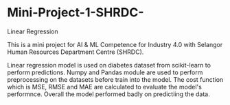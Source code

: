 # Mini-Project-1-SHRDC-
Linear Regression

This is a mini project for AI & ML Competence for Industry 4.0 with Selangor Human Resources Department Centre (SHRDC).

Linear regression model is used on diabetes dataset from scikit-learn to perform predictions. Numpy and Pandas module are used to perform preprocessing on the datasets before train into the model. The cost function which is MSE, RMSE and MAE are calculated to evaluate the model's performnce. Overall the model performed badly on predictiing the data. 
